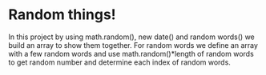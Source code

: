 # Random things!

In this project by using math.random(), new date() and random words() we build an array to show them together. For random words we define an array with a few random words and use math.random()*length of random words to get random number and determine each index of random words.